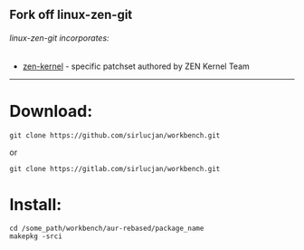 ## Fork off linux-zen-git

###### linux-zen-git incorporates:

* [zen-kernel](https://github.com/zen-kernel/zen-kernel/tree/5.13/master) - specific patchset authored by ZEN Kernel Team

***
# Download:

```
git clone https://github.com/sirlucjan/workbench.git

```

or

```
git clone https://gitlab.com/sirlucjan/workbench.git

```
# Install:


```
cd /some_path/workbench/aur-rebased/package_name
makepkg -srci

```

